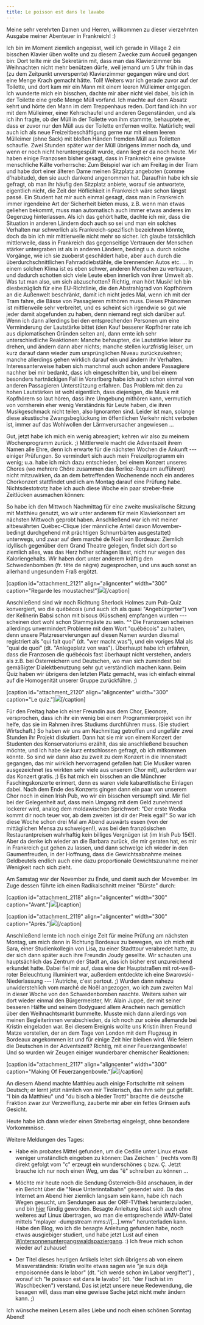 ```yaml
---
title: Le poisson est dans le lavabo
---
```


Meine sehr verehrten Damen und Herren, willkommen zu dieser vierzehnten Ausgabe meiner Abenteuer in Frankreich! :)

Ich bin im Moment ziemlich angepisst, weil ich gerade in Village 2 ein bisschen Klavier üben wollte und zu diesem Zwecke zum Accueil gegangen bin: Dort teilte mir die Sekretärin mit, dass man das Klavierzimmer bis Weihnachten nicht mehr benützen dürfe, weil jemand um 5 Uhr früh in das (zu dem Zeitpunkt unversperrte) Klavierzimmer gegangen wäre und dort eine Menge Krach gemacht hätte. Toll!
Weiters war ich gerade zuvor auf der Toilette, und dort kam mir ein Mann mit einem leeren Mülleimer entgegen. Ich wunderte mich ein bisschen, dachte mir aber nicht viel dabei, bis ich in der Toilette eine große Menge Müll vorfand. Ich machte auf dem Absatz kehrt und hörte den Mann im dem Treppenhaus reden. Dort fand ich ihn vor mit dem Mülleimer, einer Kehrschaufel und anderen Gegenständen, und als ich ihn fragte, ob der Müll in der Toilette von ihm stammte, behauptete er, dass er zuvor nur den Müll aus der Toilette entfernen wollte. Natürlich; weil auch ich als neue Freizeitbeschäftigung gerne nur mit einem leeren Mülleimer (ohne Sack) mit bloßen Händen fremden Müll aus Toiletten schaufle. Zwei Stunden später war der Müll übrigens immer noch da, und wenn er noch nicht heruntergespült wurde, dann liegt er da noch heute.
Mir haben einige Franzosen bisher gesagt, dass in Frankreich eine gewisse menschliche Kälte vorherrsche: Zum Beispiel war ich am Freitag in der Tram und habe dort einer älteren Dame meinen Sitzplatz angeboten (comme d'habitude), den sie auch dankend angenommen hat. Daraufhin habe ich sie gefragt, ob man ihr häufig den Sitzplatz anbiete, worauf sie antwortete, eigentlich nicht, die Zeit der Höflichkeit in Frankreich wäre schon längst passé. Ein Student hat mir auch einmal gesagt, dass man in Frankreich immer irgendeine Art der Sicherheit bieten muss, z.B. wenn man etwas geliehen bekommt, muss man automatisch auch immer etwas anderes im Gegenzug hinterlassen. Als ich das gehört hatte, dachte ich mir, dass die Situation in anderen Ländern doch auch so sei und man ein solches Verhalten nur schwerlich als Frankreich-spezifisch bezeichnen könnte, doch da bin ich mir mittlerweile nicht mehr so sicher. Ich glaube tatsächlich mittlerweile, dass in Frankreich das gegenseitige Vertrauen der Menschen stärker untergraben ist als in anderen Ländern, bedingt u.a. durch solche Vorgänge, wie ich sie zuoberst geschildert habe, aber auch durch die überdurchschnittlichen Fahrraddiebstähle, die brennenden Autos etc. ... In einem solchen Klima ist es eben schwer, anderen Menschen zu vertrauen, und dadurch schotten sich viele Leute eben innerlich von ihrer Umwelt ab.
Was tut man also, um sich abzuschotten? Richtig, man hört Musik! Ich bin diesbezüglich für eine EU-Richtlinie, die den Abstrahlgrad von Kopfhörern an die Außenwelt beschränkt, damit ich nicht jedes Mal, wenn ich mit der Tram fahre, die Bässe von Passagieren mithören muss. Dieses Phänomen ist mittlerweile sehr verbreitet, und es scheint sich irgendwie so gut wie jeder damit abgefunden zu haben, denn niemand regt sich darüber auf. Wenn ich dann allerdings bei den entsprechenden Personen um eine Verminderung der Lautstärke bittet (den Kauf besserer Kopfhörer rate ich aus diplomatischen Gründen selten an), dann ernte ich sehr unterschiedliche Reaktionen: Manche behaupten, die Lautstärke leiser zu drehen, und ändern dann aber nichts; manche stellen kurzfristig leiser, um kurz darauf dann wieder zum ursprünglichen Niveau zurückzukehren; manche allerdings gehen wirklich darauf ein und ändern ihr Verhalten. Interessanterweise haben sich manchmal auch schon andere Passagiere nachher bei mir bedankt, dass ich eingeschritten bin, und bei einem besonders hartnäckigen Fall in Vorarlberg habe ich auch schon einmal von anderen Passagieren Unterstützung erfahren. Das Problem mit den zu hohen Lautstärken ist wohl eigentlich, dass diejenigen, die Musik mit Kopfhörern so laut hören, dass ihre Umgebung mithören kann, vermutlich von vornherein eher wenig Verständnis für Leute haben, die ihren Musikgeschmack nicht teilen, also Ignoranten sind. Leider ist man, solange diese akustische Zwangsbeglückung im öffentlichen Verkehr nicht verboten ist, immer auf das Wohlwollen der Lärmverursacher angewiesen ...

Gut, jetzt habe ich mich ein wenig abreagiert; kehren wir also zu meinem Wochenprogramm zurück. ;) Mittlerweile macht die Adventszeit ihrem Namen alle Ehre, denn ich erwarte für die nächsten Wochen die Ankunft --- einiger Prüfungen. So vermindert sich auch mein Freizeitprogramm ein wenig; u.a. habe ich mich dazu entschieden, bei einem Konzert unseres Chores (wo mehrere Chöre zusammen das Berlioz-Requiem aufführen) nicht mitzuwirken, da an dem betreffenden Wochenende noch ein anderes Chorkonzert stattfindet und ich am Montag darauf eine Prüfung habe. Nichtsdestotrotz habe ich auch diese Woche ein paar streber-freie Zeitlücken ausmachen können:

So habe ich den Mittwoch Nachmittag für eine zweite musikalische Sitzung mit Matthieu genutzt, wo wir unter anderem für mein Klavierkonzert am nächsten Mittwoch geprobt haben. Anschließend war ich mit meiner altbewährten Québec-Clique (der männliche Anteil davon Movember-bedingt durchgehend mit prächtigen Schnurrbärten ausgestattet) unterwegs, und zwar auf dem marché de Noël von Bordeaux: Ziemlich idyllisch gegenüber dem Grand Theatre gelegen, findet sich dort so ziemlich alles, was das Herz höher schlagen lässt, nicht nur wegen des Kaloriengehalts. Wir haben dort unter anderem kräftig den Schwedenbomben (fr. tête de nègre) zugesprochen, und uns auch sonst an allerhand ungesundem Fraß ergötzt.

[caption id="attachment_2121" align="aligncenter" width="300" caption="Regarde les moustaches!"][![](http://youcanmakeit.at/wp-content/uploads/2012/12/Photo2245-300x225.jpg)](http://youcanmakeit.at/blog/le-poisson-est-dans-le-lavabo/attachment/photo2245/)[/caption]

Anschließend sind wir noch Richtung Sherlock Holmes zum Pub-Quiz konvergiert, wo die québécois (und auch ich als quasi "Angebürgerter") von der Kellnerin Babsi schon mit bisous (Küsschen) empfangen wurden --- scheinen dort wohl schon Stammgäste zu sein. ^^ Die Franzosen scheinen allerdings unvermindert Probleme mit dem Wort "québécois" zu haben, denn unsere Platzreservierungen auf diesen Namen wurden diesmal registriert als "qui fait quoi" (dt. "wer macht was"), und ein voriges Mal als "quai de quoi" (dt. "Anlegeplatz von was"). Überhaupt habe ich erfahren, dass die Franzosen die québécois fast überhaupt nicht verstehen, anders als z.B. bei Österreichern und Deutschen, wo man sich zumindest bei gemäßigter Dialektbenutzung sehr gut verständlich machen kann. Beim Quiz haben wir übrigens den letzten Platz gemacht, was ich einfach einmal auf die Homogenität unserer Gruppe zurückführe. ;)

[caption id="attachment_2120" align="aligncenter" width="300" caption="Le quiz."][![](http://youcanmakeit.at/wp-content/uploads/2012/12/Photo2251-300x225.jpg)](http://youcanmakeit.at/blog/le-poisson-est-dans-le-lavabo/attachment/photo2251/)[/caption]

Für den Freitag habe ich einer Freundin aus dem Chor, Eleonore, versprochen, dass ich ihr ein wenig bei einem Programmierprojekt von ihr helfe, das sie im Rahmen ihres Studiums durchführen muss. (Sie studiert Wirtschaft.) So haben wir uns am Nachmittag getroffen und ungefähr zwei Stunden ihr Projekt diskutiert. Dann hat sie mir von einem Konzert der Studenten des Konservatoriums erzählt, das sie anschließend besuchen möchte, und ich habe sie kurz entschlossen gefragt, ob ich mitkommen könnte. So sind wir dann also zu zweit zu dem Konzert in die Innenstadt gegangen, das mir wirklich hervorragend gefallen hat: Die Musiker waren ausgezeichnet (es wirkten sehr viele aus unserem Chor mit), außerdem war das Konzert gratis. ;) Es hat mich ein bisschen an die Münchner Faschingskonzerte erinnert, denn es waren viele kabarettistische Einlagen dabei. Nach dem Ende des Konzerts gingen dann ein paar von unserem Chor noch in einen Irish Pub, wo wir ein bisschen versumpft sind. Mir fiel bei der Gelegenheit auf, dass mein Umgang mit dem Geld zunehmend lockerer wird, analog dem moldawischen Sprichwort: "Der erste Wodka kommt dir noch teuer vor, ab dem zweiten ist dir der Preis egal!" So war ich diese Woche schon drei Mal am Abend auswärts essen (von der mittäglichen Mensa zu schweigen!), was bei den französischen Restaurantpreisen wahrhaftig kein billiges Vergnügen ist (im Irish Pub 15€!). Aber da denke ich wieder an die Barbara zurück, die mir geraten hat, es mir in Frankreich gut gehen zu lassen, und dann schwelge ich wieder in den Gaumenfreuden, in der Hoffnung, dass die Gewichtsabnahme meines Geldbeutels endlich auch eine dazu proportionale Gewichtszunahme meiner Wenigkeit nach sich zieht.

Am Samstag war der November zu Ende, und damit auch der Movember. Im Zuge dessen führte ich einen Radikalschnitt meiner "Bürste" durch:

[caption id="attachment_2118" align="aligncenter" width="300" caption="Avant."][![](http://youcanmakeit.at/wp-content/uploads/2012/12/Photo2260-300x225.jpg)](http://youcanmakeit.at/blog/le-poisson-est-dans-le-lavabo/attachment/photo2260/)[/caption]

[caption id="attachment_2119" align="aligncenter" width="300" caption="Après."][![](http://youcanmakeit.at/wp-content/uploads/2012/12/Photo2265-300x225.jpg)](http://youcanmakeit.at/blog/le-poisson-est-dans-le-lavabo/attachment/photo2265/)[/caption]

Anschließend lernte ich noch einige Zeit für meine Prüfung am nächsten Montag, um mich dann in Richtung Bordeaux zu bewegen, wo ich mich mit Sara, einer Studienkollegin von Lisa, zu einer Stadttour verabredet hatte, zu der sich dann später auch ihre Freundin Joudy gesellte. Wir schauten uns hauptsächlich das Zentrum der Stadt an, das ich bisher erst unzureichend erkundet hatte. Dabei fiel mir auf, dass eine der Hauptstraßen mit rot-weiß-roter Beleuchtung illuminiert war, außerdem entdeckte ich eine Swarovski-Niederlassung --- l'Autriche, c'est partout. ;) Wurden dann nahezu unwiderstehlich vom marché de Noël angezogen, wo ich zum zweiten Mal in dieser Woche von den Schwedenbomben naschte. Weiters sahen wir dort wieder einmal den Bürgermeister, Mr. Alain Juppé, der mit seiner besseren Hälfte und seinem Bodyguard allem Anschein nach gemütlich über den Weihnachtsmarkt bummelte.
Musste mich dann allerdings von meinen Begleiterinnen verabschieden, da ich noch zur soirée allemande bei Kristin eingeladen war. Bei diesem Ereignis wollte uns Kristin ihren Freund Matze vorstellen, der an dem Tage von London mit dem Flugzeug in Bordeaux angekommen ist und für einige Zeit hier bleiben wird. Wie feiern die Deutschen in der Adventszeit? Richtig, mit einer Feuerzangenbowle! Und so wurden wir Zeugen einiger wunderbarer chemischer Reaktionen:

[caption id="attachment_2117" align="aligncenter" width="300" caption="Making Of Feuerzangenbowle."][![](http://youcanmakeit.at/wp-content/uploads/2012/12/Photo2266-300x225.jpg)](http://youcanmakeit.at/blog/le-poisson-est-dans-le-lavabo/attachment/photo2266/)[/caption]

An diesem Abend machte Matthieu auch einige Fortschritte mit seinem Deutsch; er lernt jetzt nämlich von mir Tirolerisch, das ihm sehr gut gefällt. "I bin da Matthieu" und "du bisch a bleder Trottl" brachte die deutsche Fraktion zwar zur Verzweiflung, zauberte mir aber ein fettes Grinsen aufs Gesicht.

Heute habe ich dann wieder einen Strebertag eingelegt, ohne besondere Vorkommnisse.

Weitere Meldungen des Tages:



	
  * Habe ein probates Mittel gefunden, um die Cedille unter Linux etwas weniger umständlich eingeben zu können: Das Zeichen '  (rechts vom ß) direkt gefolgt vom "c" erzeugt ein wunderschönes ç bzw. Ç. Jetzt brauche ich nur noch einen Weg, um das "ë" schreiben zu können ...

	
  * Möchte mir heute noch die Sendung Österreich-Bild anschauen, in der ein Bericht über die "Neue Unterinntalbahn" gesendet wird. Da das Internet am Abend hier ziemlich langsam sein kann, habe ich nach Wegen gesucht, um Sendungen aus der ORF-TVthek herunterzuladen, und bin [hier](http://rwrbrille.at/2010/03/howto-video-download-von-der-orf-tvthek/) fündig geworden. Besagte Anleitung lässt sich auch ohne weiteres auf Linux übertragen, wo man die entsprechende WMV-Datei mittels "mplayer -dumpstream mms://[...].wmv" herunterladen kann. Habe den Blog, wo ich die besagte Anleitung gefunden habe, noch etwas ausgiebiger studiert, und habe jetzt Lust auf einen [Wintersonnenuntergangswaldspaziergang](http://rwrbrille.at/2011/12/wintersonnenuntergangswaldspaziergange/). :) Ich freue mich schon wieder auf zuhause!

	
  * Der Titel dieses heutigen Artikels leitet sich übrigens ab von einem Missverständnis: Kristin wollte etwas sagen wie "je suis déjà empoisonnée dans le labor" (dt. "ich werde schon im Labor vergiftet") , worauf ich "le poisson est dans le lavabo" (dt. "der Fisch ist im Waschbecken") verstand. Das ist jetzt unsere neue Redewendung, die besagen will, dass man eine gewisse Sache jetzt nicht mehr ändern kann. ;)


Ich wünsche meinen Lesern alles Liebe und noch einen schönen Sonntag Abend!

